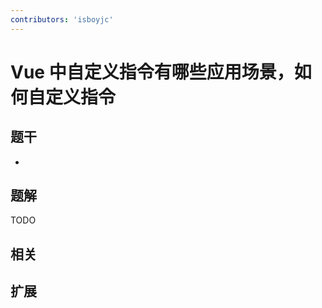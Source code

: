 ```yaml
---
contributors: 'isboyjc'
---
```


# Vue 中自定义指令有哪些应用场景，如何自定义指令


## 题干

- 



## 题解

<!-- ::: details 点我查看题解 -->

  TODO

<!-- ::: -->



## 相关



## 扩展
